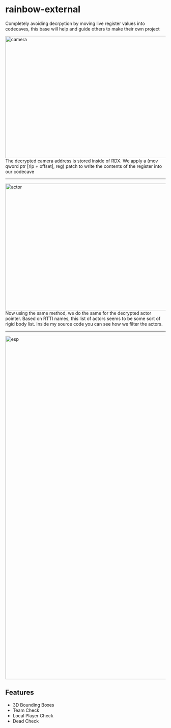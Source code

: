 # rainbow-external
Completely avoiding decrpytion by moving live register values into codecaves, this base will help and guide others to make their own project

<img width="857" height="384" alt="camera" src="https://github.com/user-attachments/assets/acfdc7a7-1ced-4b57-8eb1-48728127d833" />
The decrypted camera address is stored inside of RDX. We apply a (mov qword ptr [rip + offset], reg) patch to write the contents of the register into our codecave

---
<img width="1027" height="399" alt="actor" src="https://github.com/user-attachments/assets/d2d2f24d-bb72-43da-a16f-0358bcc5704b" />
Now using the same method, we do the same for the decrypted actor pointer. Based on RTTI names, this list of actors seems to be some sort of rigid body list. Inside my source code you can see how we filter the actors.

---
<img width="1920" height="1080" alt="esp" src="https://github.com/user-attachments/assets/a2ca9555-ffe7-46fd-9e30-b3d20b679671" />

## Features
- 3D Bounding Boxes
- Team Check
- Local Player Check
- Dead Check
